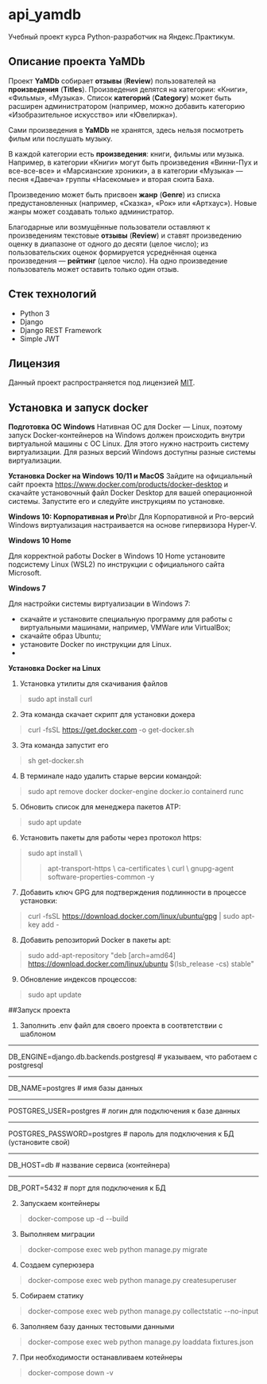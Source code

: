 # api_yamdb

Учебный проект курса Python-разработчик на Яндекс.Практикум.

## Описание проекта YaMDb

Проект **YaMDb** собирает **отзывы** (**Review**) пользователей на 
**произведения** (**Titles**). 
Произведения делятся на категории: «Книги», «Фильмы», «Музыка». Список 
**категорий** (**Category**) может быть расширен администратором (например, 
можно добавить категорию «Изобразительное искусство» или «Ювелирка»).

Сами произведения в **YaMDb** не хранятся, здесь нельзя посмотреть фильм или 
послушать музыку.

В каждой категории есть **произведения**: книги, фильмы или музыка. Например, 
в категории «Книги» могут быть произведения «Винни-Пух и все-все-все» и 
«Марсианские хроники», а в категории «Музыка» — песня «Давеча» группы 
«Насекомые» и вторая сюита Баха.

Произведению может быть присвоен **жанр** (**Genre**) из списка 
предустановленных (например, «Сказка», «Рок» или «Артхаус»). Новые жанры может 
создавать только администратор.

Благодарные или возмущённые пользователи оставляют к произведениям текстовые 
**отзывы** (**Review**) и ставят произведению оценку в диапазоне от одного до 
десяти (целое число); из пользовательских оценок формируется усреднённая оценка 
произведения — **рейтинг** (целое число). На одно произведение пользователь 
может оставить только один отзыв.

## Стек технологий

- Python 3
- Django
- Django REST Framework
- Simple JWT

## Лицензия

Данный проект распространяется под лицензией [MIT](http://opensource.org/licenses/MIT).

## Установка и запуск docker

**Подготовка ОС Windows**
Нативная ОС для Docker — Linux, поэтому запуск Docker-контейнеров на
Windows должен происходить внутри виртуальной машины с ОС Linux. 
Для этого нужно настроить систему виртуализации. Для разных версий Windows доступны
разные системы виртуализации.

**Установка Docker на Windows 10/11 и MacOS**
Зайдите на официальный сайт проекта https://www.docker.com/products/docker-desktop
и скачайте установочный файл Docker Desktop для вашей операционной системы.
Запустите его и следуйте инструкциям по установке. 

**Windows 10: Корпоративная и Pro**\br
Для Корпоративной и Pro-версий Windows виртуализация настраивается на основе гипервизора Hyper-V.

**Windows 10 Home**

Для корректной работы Docker в Windows 10 Home установите подсистему Linux (WSL2) по инструкции с официального сайта Microsoft.

**Windows 7**

Для настройки системы виртуализации в Windows 7:
- скачайте и установите специальную программу для работы с виртуальными машинами, например, VMWare или VirtualBox;
- скачайте образ Ubuntu;
- установите Docker по инструкции для Linux.
- 
**Установка Docker на Linux**

1. Установка утилиты для скачивания файлов
>sudo apt install curl
2. Эта команда скачает скрипт для установки докера
>curl -fsSL https://get.docker.com -o get-docker.sh
3. Эта команда запустит его
>sh get-docker.sh  
4. В терминале надо удалить старые версии командой:
>sudo apt remove docker docker-engine docker.io containerd runc
5. Обновить список для менеджера пакетов ATP:
>sudo apt update 
6. Установить пакеты для работы через протокол https:
>sudo apt install \\
  >>apt-transport-https \\
  >>ca-certificates \\
  >>curl \\
  >>gnupg-agent \
  >>software-properties-common -y
7. Добавить ключ GPG для подтверждения подлинности в процессе установки:
>curl -fsSL https://download.docker.com/linux/ubuntu/gpg | sudo apt-key add -
8. Добавить репозиторий Docker в пакеты apt:
>sudo add-apt-repository "deb [arch=amd64] https://download.docker.com/linux/ubuntu $(lsb_release -cs) stable" 
9. Обновление индексов процессов:
>sudo apt update 

##Запуск проекта

1. Заполнить .env файл для своего проекта в соотвтетствии с шаблоном
***
DB_ENGINE=django.db.backends.postgresql # указываем, что работаем с postgresql
***
DB_NAME=postgres # имя базы данных
***
POSTGRES_USER=postgres # логин для подключения к базе данных
***
POSTGRES_PASSWORD=postgres # пароль для подключения к БД (установите свой)
***
DB_HOST=db # название сервиса (контейнера)
***
DB_PORT=5432 # порт для подключения к БД 

2. Запускаем контейнеры
>docker-compose up -d --build
3. Выполняем миграции
>docker-compose exec web python manage.py migrate
4. Создаем суперюзера
>docker-compose exec web python manage.py createsuperuser
5. Собираем статику
>docker-compose exec web python manage.py collectstatic --no-input
6. Заполняем базу данных тестовыми данными
>docker-compose exec web python manage.py loaddata fixtures.json
7. При необходимости останавливаем котейнеры
>docker-compose down -v 
